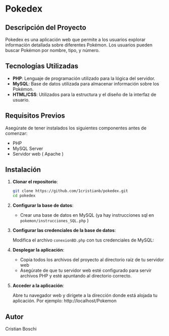 # Pokedex

## Descripción del Proyecto

Pokedex es una aplicación web que permite a los usuarios explorar información detallada sobre diferentes Pokémon. Los usuarios pueden buscar Pokémon por nombre, tipo, y número.

## Tecnologías Utilizadas

- **PHP**: Lenguaje de programación utilizado para la lógica del servidor.
- **MySQL**: Base de datos utilizada para almacenar información sobre los Pokémon.
- **HTML/CSS**: Utilizados para la estructura y el diseño de la interfaz de usuario.

## Requisitos Previos

Asegúrate de tener instalados los siguientes componentes antes de comenzar:

- PHP
- MySQL Server
- Servidor web ( Apache )

## Instalación

1. **Clonar el repositorio**:
    ```bash
    git clone https://github.com/1cristianb/pokedex.git
    cd pokedex
    ```

2. **Configurar la base de datos**:

   - Crear una base de datos en MySQL (ya hay instrucciones sql en `pokemon/instrucciones_SQL.php` )
    

3. **Configurar las credenciales de la base de datos**:

   Modifica el archivo `conexionBD.php` con tus credenciales de MySQL:


4. **Desplegar la aplicación**:

   - Copia todos los archivos del proyecto al directorio raíz de tu servidor web 
   - Asegúrate de que tu servidor web esté configurado para servir archivos PHP y esté apuntando al directorio correcto.

5. **Acceder a la aplicación**:

   Abre tu navegador web y dirígete a la dirección donde está alojada tu aplicación. Por ejemplo: http://localhost/Pokemon

## Autor
Cristian Boschi
